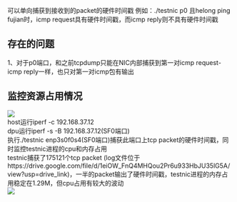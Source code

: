 可以单向捕获到接收到的packet的硬件时间戳
例如：./testnic p0 且helong ping fujian时，icmp request具有硬件时间戳，而icmp reply则不具有硬件时间戳  

## 存在的问题
1、对于p0端口，和之前tcpdump只能在NIC内部捕获到第一对icmp request-icmp reply一样，也只对第一对icmp包有输出  



## 监控资源占用情况
![](https://s3.bmp.ovh/imgs/2023/10/10/f345da6de8e09783.png)  
host运行iperf -c 192.168.37.12  
dpu运行iperf -s -B 192.168.37.12(SF0端口)  
执行./testnic enp3s0f0s4(SF0端口)捕获此端口上tcp packet的硬件时间戳，同时监控testnic进程的cpu和内存占用   
testnic捕获了175121个tcp packet (log文件位于https://drive.google.com/file/d/1eiOW_FnQ4MHQou2Pr6u933HbJU35lG5A/view?usp=drive_link)，一半的packet输出了硬件时间戳，testnic进程的内存占用稳定在1.29M，但cpu占用有较大的波动  
![](https://s3.bmp.ovh/imgs/2023/10/10/d442b09119c8e1cd.png)  